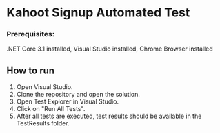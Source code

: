 # Kahoot Signup Automated Test

### Prerequisites: 
.NET Core 3.1 installed, 
Visual Studio installed, 
Chrome Browser installed

## How to run
1. Open Visual Studio.
2. Clone the repository and open the solution.
3. Open Test Explorer in Visual Studio.
4. Click on "Run All Tests".
5. After all tests are executed, test results should be available in the TestResults folder.


